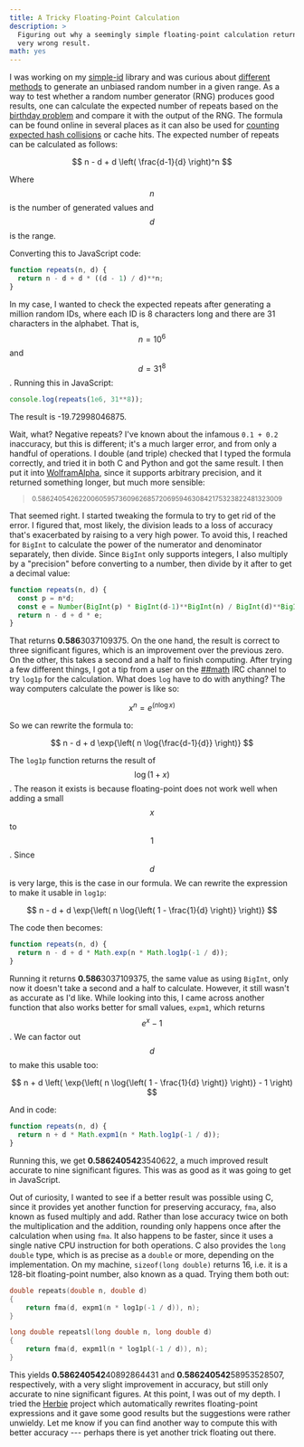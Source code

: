```yaml
---
title: A Tricky Floating-Point Calculation
description: >
  Figuring out why a seemingly simple floating-point calculation returned a
  very wrong result.
math: yes
---
```


I was working on my [simple-id](https://www.npmjs.com/package/simple-id)
library and was curious about [different
methods](https://www.pcg-random.org/posts/bounded-rands.html) to generate an
unbiased random number in a given range. As a way to test whether a random
number generator (RNG) produces good results, one can calculate the expected
number of repeats based on the [birthday
problem](https://en.wikipedia.org/wiki/Birthday_problem) and compare it with
the output of the RNG. The formula can be found online in several places as it
can also be used for [counting expected hash
collisions](https://matt.might.net/articles/counting-hash-collisions/) or cache
hits. The expected number of repeats can be calculated as follows:

$$ n - d + d \left( \frac{d-1}{d} \right)^n $$

Where $$n$$ is the number of generated values and $$d$$ is the range.

Converting this to JavaScript code:

```javascript
function repeats(n, d) {
  return n - d + d * ((d - 1) / d)**n;
}
```

In my case, I wanted to check the expected repeats after generating a million
random IDs, where each ID is 8 characters long and there are 31 characters in
the alphabet. That is, $$n=10^6$$ and $$d=31^8$$. Running this in JavaScript:

```javascript
console.log(repeats(1e6, 31**8));
```

The result is -19.72998046875.

Wait, what? Negative repeats? I've known about the infamous `0.1 + 0.2`
inaccuracy, but this is different; it's a much larger error, and from only a
handful of operations. I double (and triple) checked that I typed the formula
correctly, and tried it in both C and Python and got the same result. I then
put it into
[WolframAlpha](https://www.wolframalpha.com/input?i=n%3D1e6%3B+d%3D31**8%3B+n+-+d+%2B+d+*+%28%28d+-+1%29+%2F+d%29**n),
since it supports arbitrary precision, and it returned something longer, but
much more sensible:

> <small>0.5862405426220060595736096268572069594630842175323822481323009</small>

That seemed right. I started tweaking the formula to try to get rid of the
error. I figured that, most likely, the division leads to a loss of accuracy
that's exacerbated by raising to a very high power. To avoid this, I reached
for `BigInt` to calculate the power of the numerator and denominator
separately, then divide. Since `BigInt` only supports integers, I also multiply
by a "precision" before converting to a number, then divide by it after to get
a decimal value:

```javascript
function repeats(n, d) {
  const p = n*d;
  const e = Number(BigInt(p) * BigInt(d-1)**BigInt(n) / BigInt(d)**BigInt(n))/p;
  return n - d + d * e;
}
```

That returns **0.586**3037109375. On the one hand, the result is correct to
three significant figures, which is an improvement over the previous zero. On
the other, this takes a second and a half to finish computing. After trying a
few different things, I got a tip from a user on the
[##math](https://libera-math.github.io) IRC channel to try `log1p` for the
calculation. What does `log` have to do with anything? The way computers
calculate the power is like so:

$$ x^n = e^{\left( n \log{x} \right)} $$

So we can rewrite the formula to:

$$ n - d + d \exp{\left( n \log{\frac{d-1}{d}} \right)} $$

The `log1p` function returns the result of $$\log{\left(1 + x\right)}$$. The
reason it exists is because floating-point does not work well when adding a
small $$x$$ to $$1$$. Since $$d$$ is very large, this is the case in our
formula. We can rewrite the expression to make it usable in `log1p`:

$$ n - d + d \exp{\left( n \log{\left( 1 - \frac{1}{d} \right)} \right)} $$

The code then becomes:

```javascript
function repeats(n, d) {
  return n - d + d * Math.exp(n * Math.log1p(-1 / d));
}
```

Running it returns **0.586**3037109375, the same value as using `BigInt`, only
now it doesn't take a second and a half to calculate. However, it still wasn't
as accurate as I'd like. While looking into this, I came across another
function that also works better for small values, `expm1`, which returns
$$e^x - 1$$. We can factor out $$d$$ to make this usable too:

$$ n + d \left( \exp{\left( n \log{\left( 1 - \frac{1}{d} \right)} \right)} - 1 \right) $$

And in code:

```javascript
function repeats(n, d) {
  return n + d * Math.expm1(n * Math.log1p(-1 / d));
}
```

Running this, we get **0.586240542**3540622, a much improved result accurate to
nine significant figures. This was as good as it was going to get in
JavaScript.

Out of curiosity, I wanted to see if a better result was possible using C,
since it provides yet another function for preserving accuracy, `fma`, also
known as fused multiply and add. Rather than lose accuracy twice on both the
multiplication and the addition, rounding only happens once after the
calculation when using `fma`. It also happens to be faster, since it uses a
single native CPU instruction for both operations. C also provides the `long
double` type, which is as precise as a `double` or more, depending on the
implementation. On my machine, `sizeof(long double)` returns 16, i.e. it is a
128-bit floating-point number, also known as a quad. Trying them both out:

```c
double repeats(double n, double d)
{
	return fma(d, expm1(n * log1p(-1 / d)), n);
}

long double repeatsl(long double n, long double d)
{
	return fma(d, expm1l(n * log1pl(-1 / d)), n);
}
```

This yields **0.586240542**40892864431 and **0.586240542**58953528507,
respectively, with a very slight improvement in accuracy, but still only
accurate to nine significant figures. At this point, I was out of my depth. I
tried the [Herbie](https://herbie.uwplse.org) project which automatically
rewrites floating-point expressions and it gave some good results but the
suggestions were rather unwieldy. Let me know if you can find another way to
compute this with better accuracy --- perhaps there is yet another trick
floating out there.
